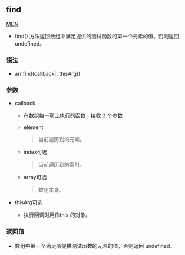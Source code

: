 <!--
 * @Description: 
 * @Autor: Leon
 * @Date: 2019-12-05 20:46:22
 * @LastEditors: Leon
 * @LastEditTime: 2019-12-13 22:52:31
 -->
## find
[MDN](https://developer.mozilla.org/zh-CN/docs/Web/JavaScript/Reference/Global_Objects/Array/find)
*  find() 方法返回数组中满足提供的测试函数的第一个元素的值。否则返回 undefined。

### 语法

* arr.find(callback[, thisArg])

### 参数

* callback
    - 在数组每一项上执行的函数，接收 3 个参数：

    - element
        > 当前遍历到的元素。
    - index可选
        > 当前遍历到的索引。
    - array可选
        > 数组本身。

* thisArg可选
    - 执行回调时用作this 的对象。

### 返回值

* 数组中第一个满足所提供测试函数的元素的值，否则返回 undefined。